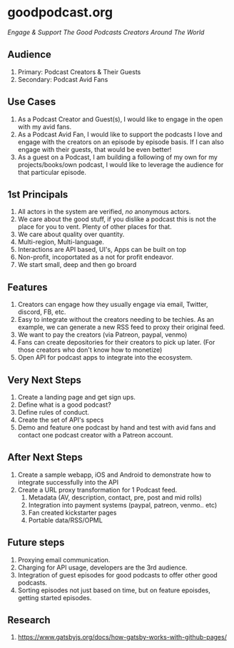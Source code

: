 # goodpodcast.org
*Engage & Support The Good Podcasts Creators Around The World*

## Audience
1. Primary: Podcast Creators & Their Guests
2. Secondary: Podcast Avid Fans

## Use Cases
1. As a Podcast Creator and Guest(s), I would like to engage in the open with my avid fans.
2. As a Podcast Avid Fan, I would like to support the podcasts I love and engage with the creators on an episode by episode basis.  If I can also engage with their guests, that would be even better!
3. As a guest on a Podcast, I am building a following of my own for my projects/books/own podcast, I would like to leverage the audience for that particular episode.

## 1st Principals
1. All actors in the system are verified, *no* anonymous actors.
2. We care about the good stuff, if you dislike a podcast this is not the place for you to vent.  Plenty of other places for that.
3. We care about quality over quantity.
4. Multi-region, Multi-language.
5. Interactions are API based, UI's, Apps can be built on top
6. Non-profit, incoportated as a not for profit endeavor.
7. We start small, deep and then go broard

## Features
1. Creators can engage how they usually engage via email, Twitter, discord, FB, etc.
2. Easy to integrate without the creators needing to be techies. As an example, we can generate a new RSS feed to proxy their original feed.
3. We want to pay the creators (via Patreon, paypal, venmo)
4. Fans can create depositories for their creators to pick up later.  (For those creators who don't know how to monetize)
5. Open API for podcast apps to integrate into the ecosystem.

## Very Next Steps
1. Create a landing page and get sign ups.
1. Define what is a good podcast?
1. Define rules of conduct.
1. Create the set of API's specs
1. Demo and feature one podcast by hand and test with avid fans and contact one podcast creator with a Patreon account.

## After Next Steps
1. Create a sample webapp, iOS and Android to demonstrate how to integrate successfully into the API
1. Create a URL proxy transformation for 1 Podcast feed.
   1. Metadata (AV, description, contact, pre, post and mid rolls)
   2. Integration into payment systems (paypal, patreon, venmo.. etc)
   3. Fan created kickstarter pages
   4. Portable data/RSS/OPML

## Future steps
1. Proxying email communication.
1. Charging for API usage, developers are the 3rd audience.
2. Integration of guest episodes for good podcasts to offer other good podcasts.
3. Sorting episodes not just based on time, but on feature epoisdes, getting started episodes.

## Research
1. https://www.gatsbyjs.org/docs/how-gatsby-works-with-github-pages/
